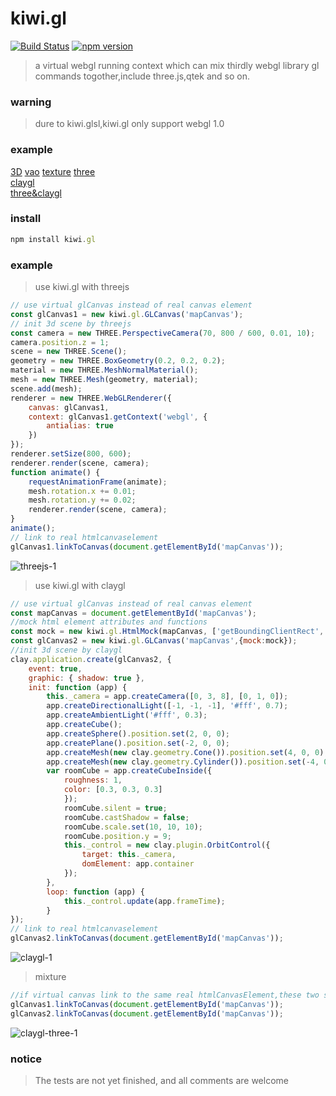 # kiwi.gl
[![Build Status](https://travis-ci.org/axmand/kiwi.gl.svg?branch=master)](https://travis-ci.org/axmand/kiwi.gl)
[![npm version](https://badge.fury.io/js/kiwi.gl.svg)](https://badge.fury.io/js/kiwi.gl)
<!-- [![codecov](https://codecov.io/gh/axmand/kiwi.gl/branch/master/graph/badge.svg)](https://codecov.io/gh/axmand/kiwi.gl) -->
>a virtual webgl running context which can mix thirdly webgl library gl commands togother,include three.js,qtek and so on.
### warning ##
>dure to kiwi.glsl,kiwi.gl only support webgl 1.0
### example ###
[3D](http://139.129.7.130/kiwi.gl/example/kiwi.gl.3d.html)
[vao](http://139.129.7.130/kiwi.gl/example/kiwi.gl.vao.html)
[texture](http://139.129.7.130/kiwi.gl/example/kiwi.gl.texture.html)
[three](http://139.129.7.130/kiwi.gl/example/kiwi.gl.three.html)  
[claygl](http://139.129.7.130/kiwi.gl/example/kiwi.gl.clay.html)  
[three&claygl](http://139.129.7.130/kiwi.gl/example/kiwi.gl.three.claygl.html)
### install ###
```javascript
npm install kiwi.gl 
```
### example ###
> use kiwi.gl with threejs
```javascript
// use virtual glCanvas instead of real canvas element
const glCanvas1 = new kiwi.gl.GLCanvas('mapCanvas');
// init 3d scene by threejs
const camera = new THREE.PerspectiveCamera(70, 800 / 600, 0.01, 10);
camera.position.z = 1;
scene = new THREE.Scene();
geometry = new THREE.BoxGeometry(0.2, 0.2, 0.2);
material = new THREE.MeshNormalMaterial();
mesh = new THREE.Mesh(geometry, material);
scene.add(mesh);
renderer = new THREE.WebGLRenderer({
    canvas: glCanvas1,
    context: glCanvas1.getContext('webgl', {
        antialias: true
    })
});
renderer.setSize(800, 600);
renderer.render(scene, camera);
function animate() {
    requestAnimationFrame(animate);
    mesh.rotation.x += 0.01;
    mesh.rotation.y += 0.02;
    renderer.render(scene, camera);
}
animate();
// link to real htmlcanvaselement
glCanvas1.linkToCanvas(document.getElementById('mapCanvas'));
```
![threejs-1](https://user-images.githubusercontent.com/5127112/36083573-c4093c04-0fee-11e8-8d02-b1892672b739.png)
> use kiwi.gl with claygl
```javascript
// use virtual glCanvas instead of real canvas element
const mapCanvas = document.getElementById('mapCanvas');
//mock html element attributes and functions
const mock = new kiwi.gl.HtmlMock(mapCanvas, ['getBoundingClientRect', 'nodeName', 'width', 'height']);
const glCanvas2 = new kiwi.gl.GLCanvas('mapCanvas',{mock:mock});
//init 3d scene by claygl
clay.application.create(glCanvas2, {
    event: true,
    graphic: { shadow: true },
    init: function (app) {
        this._camera = app.createCamera([0, 3, 8], [0, 1, 0]);
        app.createDirectionalLight([-1, -1, -1], '#fff', 0.7);
        app.createAmbientLight('#fff', 0.3);
        app.createCube();
        app.createSphere().position.set(2, 0, 0);
        app.createPlane().position.set(-2, 0, 0);
        app.createMesh(new clay.geometry.Cone()).position.set(4, 0, 0);
        app.createMesh(new clay.geometry.Cylinder()).position.set(-4, 0, 0);
        var roomCube = app.createCubeInside({
            roughness: 1,
            color: [0.3, 0.3, 0.3]
            });
            roomCube.silent = true;
            roomCube.castShadow = false;
            roomCube.scale.set(10, 10, 10);
            roomCube.position.y = 9;
            this._control = new clay.plugin.OrbitControl({
                target: this._camera,
                domElement: app.container
            });
        },
        loop: function (app) {
            this._control.update(app.frameTime);
        }
});
// link to real htmlcanvaselement
glCanvas2.linkToCanvas(document.getElementById('mapCanvas'));
```
![claygl-1](https://user-images.githubusercontent.com/5127112/36083571-bf0e5c34-0fee-11e8-9ebe-0c991440f216.png)
> mixture
```javascript
//if virtual canvas link to the same real htmlCanvasElement,these two scene will be painted on same canvas
glCanvas1.linkToCanvas(document.getElementById('mapCanvas'));
glCanvas2.linkToCanvas(document.getElementById('mapCanvas'));
```
![claygl-three-1](https://user-images.githubusercontent.com/5127112/36083586-f048e4d6-0fee-11e8-84e7-a826314b7a79.png)
### notice ####
> The tests are not yet finished, and all comments are welcome
